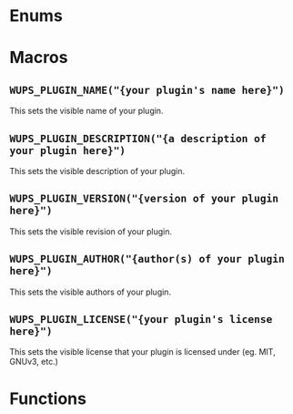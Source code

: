 # Enums

# Macros

## `WUPS_PLUGIN_NAME("{your plugin's name here}")`

This sets the visible name of your plugin. 

## `WUPS_PLUGIN_DESCRIPTION("{a description of your plugin here}")`

This sets the visible description of your plugin. 

## `WUPS_PLUGIN_VERSION("{version of your plugin here}")`

This sets the visible revision of your plugin. 

## `WUPS_PLUGIN_AUTHOR("{author(s) of your plugin here}")`

This sets the visible authors of your plugin.

## `WUPS_PLUGIN_LICENSE("{your plugin's license here}")`

This sets the visible license that your plugin is licensed under (eg. MIT, GNUv3, etc.)

# Functions
